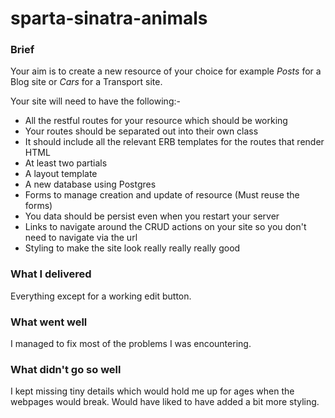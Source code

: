 # sparta-sinatra-animals

### Brief
Your aim is to create a new resource of your choice for example *Posts* for a Blog site or *Cars* for a Transport site.

Your site will need to have the following:-

* All the restful routes for your resource which should be working
* Your routes should be separated out into their own class
* It should include all the relevant ERB templates for the routes that render HTML
* At least two partials
* A layout template
* A new database using Postgres
* Forms to manage creation and update of resource (Must reuse the forms)
* You data should be persist even when you restart your server
* Links to navigate around the CRUD actions on your site so you don't need to navigate via the url
* Styling to make the site look really really really good

### What I delivered
Everything except for a working edit button.

### What went well
I managed to fix most of the problems I was encountering.

### What didn't go so well
I kept missing tiny details which would hold me up for ages when the webpages would break. Would have liked to have added a bit more styling.
